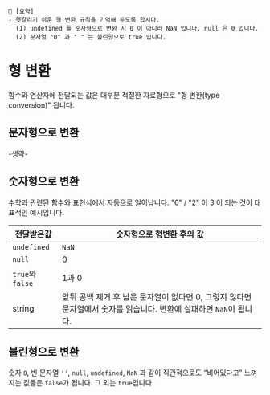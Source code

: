 ```
📍 [요약]
- 헷갈리기 쉬운 형 변환 규칙을 기억해 두도록 합시다.
  (1) undefined 를 숫자형으로 변환 시 0 이 아니라 NaN 입니다. null 은 0 입니다.
  (2) 문자열 "0" 과 " " 는 불린형으로 true 입니다.
```

# 형 변환
함수와 연산자에 전달되는 값은 대부분 적절한 자료형으로 "형 변환(type conversion)" 됩니다.

## 문자형으로 변환
-생략-

## 숫자형으로 변환
수학과 관련된 함수와 표현식에서 자동으로 일어납니다. "6" / "2" 이 3 이 되는 것이 대표적인 예시입니다.

|전달받은값|숫자형으로 형변환 후의 값|
|---|---|
|`undefined`|`NaN`|
|`null`|0|
|`true`와 `false`|1과 0|
|string|앞뒤 공백 제거 후 남은 문자열이 없다면 0, 그렇지 않다면 문자열에서 숫자를 읽습니다. 변환에 실패하면 `NaN`이 됩니다.|

## 불린형으로 변환
숫자 `0`, 빈 문자열 `''`, `null`, `undefined`, `NaN` 과 같이 직관적으로도 “비어있다고” 느껴지는 값들은 `false`가 됩니다. 그 외는 `true`입니다.
